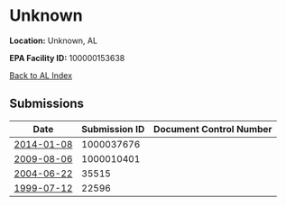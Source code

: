 # Unknown

**Location:** Unknown, AL

**EPA Facility ID:** 100000153638

[Back to AL Index](../../index.md)

## Submissions

| Date | Submission ID | Document Control Number |
|------|--------------|-------------------------|
| [2014-01-08](submissions/1000037676.md) | 1000037676 |  |
| [2009-08-06](submissions/1000010401.md) | 1000010401 |  |
| [2004-06-22](submissions/35515.md) | 35515 |  |
| [1999-07-12](submissions/22596.md) | 22596 |  |
